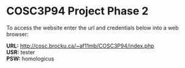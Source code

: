 # COSC3P94 Project Phase 2

To access the website enter the url and credentials below into a web browser:  

**URL:**	http://cosc.brocku.ca/~af11mb/COSC3P94/index.php  
**USR:**	tester  
**PSW:**	homologicus  
